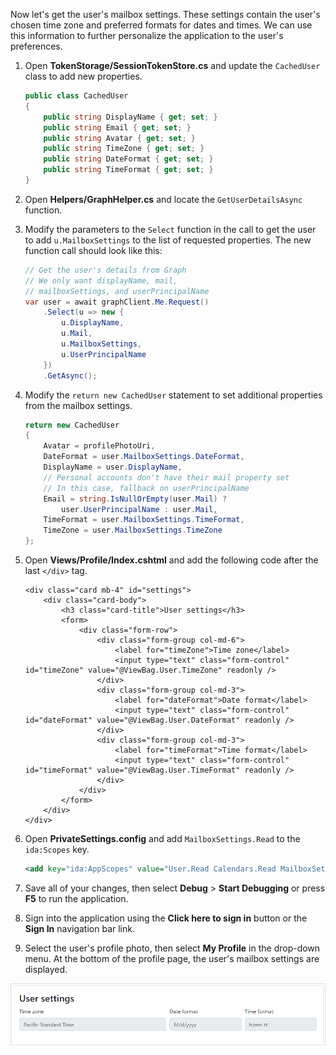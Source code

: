 <!-- markdownlint-disable MD002 MD041 -->

Now let's get the user's mailbox settings. These settings contain the user's chosen time zone and preferred formats for dates and times. We can use this information to further personalize the application to the user's preferences.

1. Open **TokenStorage/SessionTokenStore.cs** and update the `CachedUser` class to add new properties.

    ```csharp
    public class CachedUser
    {
        public string DisplayName { get; set; }
        public string Email { get; set; }
        public string Avatar { get; set; }
        public string TimeZone { get; set; }
        public string DateFormat { get; set; }
        public string TimeFormat { get; set; }
    }
    ```

1. Open **Helpers/GraphHelper.cs** and locate the `GetUserDetailsAsync` function.
1. Modify the parameters to the `Select` function in the call to get the user to add `u.MailboxSettings` to the list of requested properties. The new function call should look like this:

    ```csharp
    // Get the user's details from Graph
    // We only want displayName, mail,
    // mailboxSettings, and userPrincipalName
    var user = await graphClient.Me.Request()
        .Select(u => new {
            u.DisplayName,
            u.Mail,
            u.MailboxSettings,
            u.UserPrincipalName
        })
        .GetAsync();
    ```

1. Modify the `return new CachedUser` statement to set additional properties from the mailbox settings.

    ```csharp
    return new CachedUser
    {
        Avatar = profilePhotoUri,
        DateFormat = user.MailboxSettings.DateFormat,
        DisplayName = user.DisplayName,
        // Personal accounts don't have their mail property set
        // In this case, fallback on userPrincipalName
        Email = string.IsNullOrEmpty(user.Mail) ?
            user.UserPrincipalName : user.Mail,
        TimeFormat = user.MailboxSettings.TimeFormat,
        TimeZone = user.MailboxSettings.TimeZone
    };
    ```

1. Open **Views/Profile/Index.cshtml** and add the following code after the last `</div>` tag.

    ```cshtml
    <div class="card mb-4" id="settings">
        <div class="card-body">
            <h3 class="card-title">User settings</h3>
            <form>
                <div class="form-row">
                    <div class="form-group col-md-6">
                        <label for="timeZone">Time zone</label>
                        <input type="text" class="form-control" id="timeZone" value="@ViewBag.User.TimeZone" readonly />
                    </div>
                    <div class="form-group col-md-3">
                        <label for="dateFormat">Date format</label>
                        <input type="text" class="form-control" id="dateFormat" value="@ViewBag.User.DateFormat" readonly />
                    </div>
                    <div class="form-group col-md-3">
                        <label for="timeFormat">Time format</label>
                        <input type="text" class="form-control" id="timeFormat" value="@ViewBag.User.TimeFormat" readonly />
                    </div>
                </div>
            </form>
        </div>
    </div>
    ```

1. Open **PrivateSettings.config** and add `MailboxSettings.Read` to the `ida:Scopes` key.

    ```xml
    <add key="ida:AppScopes" value="User.Read Calendars.Read MailboxSettings.Read" />
    ```

1. Save all of your changes, then select **Debug** > **Start Debugging** or press **F5** to run the application.
1. Sign into the application using the **Click here to sign in** button or the **Sign In** navigation bar link.
1. Select the user's profile photo, then select **My Profile** in the drop-down menu. At the bottom of the profile page, the user's mailbox settings are displayed.

![A screenshot of the user's profile page showing their mailbox settings](../../images/04-user-profile.png)
